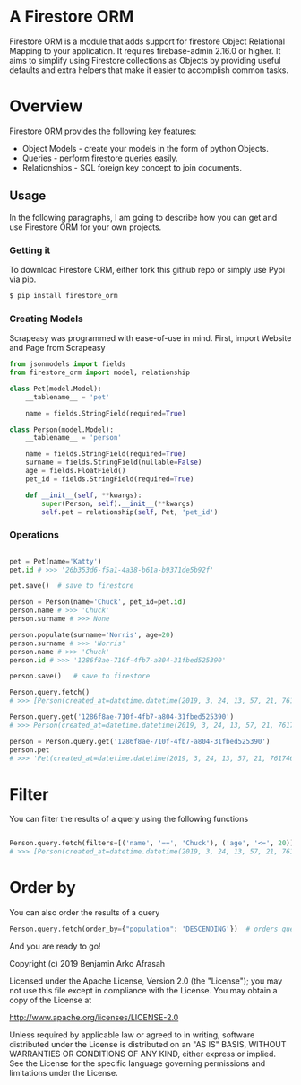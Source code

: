 # A Firestore ORM

Firestore ORM is a module that adds support for firestore
Object Relational Mapping to your application.
It requires firebase-admin 2.16.0 or higher.
It aims to simplify using Firestore collections as Objects by providing useful
defaults and extra helpers that make it easier to accomplish common tasks.

# Overview
Firestore ORM provides the following key features:

  - Object Models - create your models in the form of python Objects.
  - Queries - perform firestore queries easily.
  - Relationships - SQL foreign key concept to join documents.


## Usage

In the following paragraphs, I am going to describe how you can get and use Firestore ORM for your own projects.

###  Getting it

To download Firestore ORM, either fork this github repo or simply use Pypi via pip.
```sh
$ pip install firestore_orm
```

### Creating Models

Scrapeasy was programmed with ease-of-use in mind. First, import Website and Page from Scrapeasy

```Python
from jsonmodels import fields
from firestore_orm import model, relationship

class Pet(model.Model):
    __tablename__ = 'pet'

    name = fields.StringField(required=True)

class Person(model.Model):
    __tablename__ = 'person'

    name = fields.StringField(required=True)
    surname = fields.StringField(nullable=False)
    age = fields.FloatField()
    pet_id = fields.StringField(required=True)

    def __init__(self, **kwargs):
        super(Person, self).__init__(**kwargs)
        self.pet = relationship(self, Pet, 'pet_id')
```

### Operations

```Python

pet = Pet(name='Katty')
pet.id # >>> '26b353d6-f5a1-4a38-b61a-b9371de5b92f'

pet.save()  # save to firestore

person = Person(name='Chuck', pet_id=pet.id)
person.name # >>> 'Chuck'
person.surname # >>> None

person.populate(surname='Norris', age=20)
person.surname # >>> 'Norris'
person.name # >>> 'Chuck'
person.id # >>> '1286f8ae-710f-4fb7-a804-31fbed525390'

person.save()   # save to firestore

Person.query.fetch() 
# >>> [Person(created_at=datetime.datetime(2019, 3, 24, 13, 57, 21, 761746), name='Chuck', surname='Norris', age=20, pet_id='26b353d6-f5a1-4a38-b61a-b9371de5b92f', id='1286f8ae-710f-4fb7-a804-31fbed525390')]

Person.query.get('1286f8ae-710f-4fb7-a804-31fbed525390') 
# >>> Person(created_at=datetime.datetime(2019, 3, 24, 13, 57, 21, 761746), name='Chuck', surname='Norris', age=20, pet_id='26b353d6-f5a1-4a38-b61a-b9371de5b92f', id='1286f8ae-710f-4fb7-a804-31fbed525390')

person = Person.query.get('1286f8ae-710f-4fb7-a804-31fbed525390')
person.pet
# >>> 'Pet(created_at=datetime.datetime(2019, 3, 24, 13, 57, 21, 761746), name='Katty', id='26b353d6-f5a1-4a38-b61a-b9371de5b92f')'
```
# Filter
You can filter the results of a query using the following functions

```python

Person.query.fetch(filters=[('name', '==', 'Chuck'), ('age', '<=', 20)])
# >>> [Person(created_at=datetime.datetime(2019, 3, 24, 13, 57, 21, 761746), name='Chuck', surname='Norris', age=20, pet_id='26b353d6-f5a1-4a38-b61a-b9371de5b92f', id='1286f8ae-710f-4fb7-a804-31fbed525390')]
```
# Order by
You can also order the results of a query

```python
Person.query.fetch(order_by={"population": 'DESCENDING'})  # orders query by DESCENDING order: set to `ASCENDING` for ascending order
``` 

And you are ready to go!

Copyright (c) 2019 Benjamin Arko Afrasah

Licensed under the Apache License, Version 2.0 (the "License");
you may not use this file except in compliance with the License.
You may obtain a copy of the License at

   http://www.apache.org/licenses/LICENSE-2.0

Unless required by applicable law or agreed to in writing, software
distributed under the License is distributed on an "AS IS" BASIS,
WITHOUT WARRANTIES OR CONDITIONS OF ANY KIND, either express or implied.
See the License for the specific language governing permissions and
limitations under the License.


